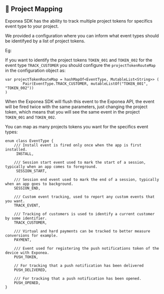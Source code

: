 ## 🌋 Project Mapping

Exponea SDK has the ability to track multiple project tokens for specifics event type to your project.

We provided a configuration where you can inform what event types should be identifyed by a list of project tokens.

Eg:

If you want to identify the project tokens `TOKEN_001` and `TOKEN_002` for the event type `TRACK_CUSTOMER` you should configure the `projectTokenRouteMap` in the configuration object as:

```
var projectTokenRouteMap = hashMapOf<EventType, MutableList<String>> (
        Pair(EventType.TRACK_CUSTOMER, mutableListOf("TOKEN_001", "TOKEN_002"))
)
```

When the Exponea SDK will flush this event to the Exponea API, the event will be fired twice with the same parameters, just changing the project token, which means that you will see the same event in the project `TOKEN_001` and `TOKEN_002`.

You can map as many projects tokens you want for the specifics event types:

```
enum class EventType {
    /// Install event is fired only once when the app is first installed.
     INSTALL,

    /// Session start event used to mark the start of a session, typically when an app comes to foreground.
     SESSION_START,

    /// Session end event used to mark the end of a session, typically when an app goes to background.
    SESSION_END,

    /// Custom event tracking, used to report any custom events that you want.
    TRACK_EVENT,

    /// Tracking of customers is used to identify a current customer by some identifier.
    TRACK_CUSTOMER,

    /// Virtual and hard payments can be tracked to better measure conversions for example.
    PAYMENT,

    /// Event used for registering the push notifications token of the device with Exponea.
    PUSH_TOKEN,

    // For tracking that a push notification has been delivered
    PUSH_DELIVERED,

    /// For tracking that a push notification has been opened.
    PUSH_OPENED,
}
```

